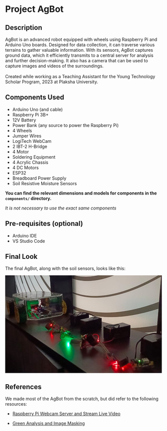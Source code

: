 # Project AgBot
## Description
AgBot is an advanced robot equipped with wheels using Raspberry Pi and Arduino Uno boards. Designed for data collection, it can traverse various terrains to gather valuable information. With its sensors, AgBot captures ground data, which it efficiently transmits to a central server for analysis and further decision-making. It also has a camera that can be used to capture images and videos of the surroundings.<br><br>
Created while working as a Teaching Assistant for the Young Technology Scholar Program, 2023 at Plaksha University.

## Components Used
- Arduino Uno (and cable)
- Raspberry Pi 3B+
- 12V Battery
- Power Bank (any source to power the Raspberry Pi)
- 4 Wheels
- Jumper Wires
- LogiTech WebCam
- 2 IBT-2 H-Bridge
- 4 Motor
- Soldering Equipment
- 4 Acrylic Chassis
- 4 DC Motors
- ESP32 
- Breadboard Power Supply
- Soil Resistive Moisture Sensors

**You can find the relevant dimensions and models for components in the ```components/``` directory.**

_It is not necessary to use the exact same components_
## Pre-requisites (optional)
- Arduino IDE
- VS Studio Code
## Final Look
The final AgBot, along with the soil sensors, looks like this:
<center>
<img src="./components/fullAgBot.jpg">
</center>

## References
We made most of the AgBot from the scratch, but did refer to the following resources:

- [Raspberry Pi Webcam Server and Stream Live Video](https://www.instructables.com/How-to-Make-Raspberry-Pi-Webcam-Server-and-Stream-/)

- [Green Analysis and Image Masking](https://www.tutorialspoint.com/how-to-mask-an-image-in-opencv-python)